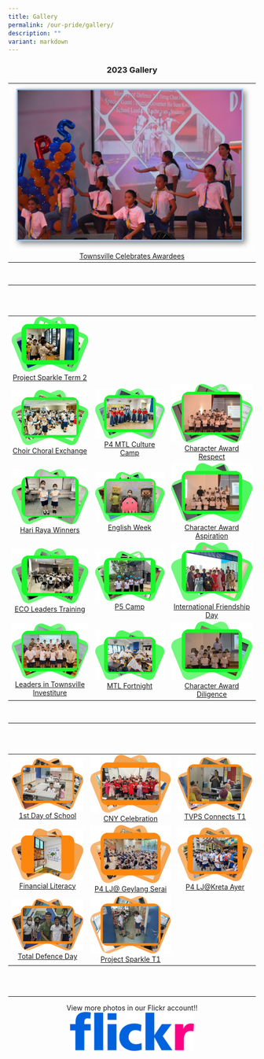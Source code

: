 ```yaml
---
title: Gallery
permalink: /our-pride/gallery/
description: ""
variant: markdown
---
```

<h3 style="text-align: center"> 2023 Gallery </h3>

<table>
<tbody>
	<tr>
    <td style="text-align: center"> 
			<a href="https://flic.kr/s/aHBqjB4qPg" target="_blank" rel="noopener noreferrer">
				<img src="/images/Gallery/23_Townsville_Celebrates.png" style="width:100%"> Townsville Celebrates Awardees
			</a>
		</td>
	</tr>
</tbody>
</table>

<br>
<hr><br><br>

<table>
<tbody>
	<tr>
    <td style="text-align: center"> 
			<a href="https://flic.kr/s/aHBqjAHDFZ" target="_blank" rel="noopener noreferrer">
				<img src="/images/Gallery/2023%20project%20sparkle%20term%202.png" style="width:100%"> Project Sparkle Term 2
			</a>
		</td>
	</tr>
	<tr>
    <td style="text-align: center"> 
			<a href="https://flic.kr/s/aHBqjAHJEU" target="_blank" rel="noopener noreferrer">
				<img src="/images/Gallery/2023%20choir%20choral%20exchange.png" style="width:100%"> Choir Choral Exchange
			</a>
		</td>
		<td style="text-align: center"> 
			<a href="https://flic.kr/s/aHBqjAHJEt" target="_blank" rel="noopener noreferrer">
				<img src="/images/Gallery/2023%20mtl%20culture%20camp.png" style="width:100%"> P4 MTL Culture Camp
			</a>
		</td>
		<td style="text-align: center"> 
			<a href="https://flic.kr/s/aHBqjAHHwN" target="_blank" rel="noopener noreferrer">
				<img src="/images/Gallery/2023%20charawd%20respect.png" style="width:100%"> Character Award Respect
			</a>
		</td>
	</tr>
	<tr>
    <td style="text-align: center"> 
			<a href="https://flic.kr/s/aHBqjAHHu3" target="_blank" rel="noopener noreferrer">
				<img src="/images/Gallery/2023%20hari%20raya%20prize%20winners.png" style="width:100%"> Hari Raya Winners
			</a>
		</td>
		<td style="text-align: center"> 
			<a href="https://flic.kr/s/aHBqjAHHor" target="_blank" rel="noopener noreferrer">
				<img src="/images/Gallery/2023%20english%20week.png" style="width:100%"> English Week
			</a>
		</td>
		<td style="text-align: center"> 
			<a href="https://flic.kr/s/aHBqjAHDq8" target="_blank" rel="noopener noreferrer">
				<img src="/images/Gallery/2023%20charawd%20aspiration.png" style="width:100%"> Character Award Aspiration
			</a>
		</td>
	</tr>
	<tr>
    <td style="text-align: center"> 
			<a href="https://flic.kr/s/aHBqjAHHnE" target="_blank" rel="noopener noreferrer">
				<img src="/images/Gallery/2023%20eco%20leader%20training.png" style="width:100%"> ECO Leaders Training
			</a>
		</td>
		<td style="text-align: center"> 
			<a href="https://flic.kr/s/aHBqjAHJs4" target="_blank" rel="noopener noreferrer">
				<img src="/images/Gallery/2023%20p5%20camp.png" style="width:100%"> P5 Camp
			</a>
		</td>
		<td style="text-align: center"> 
			<a href="https://flic.kr/s/aHBqjAHHn4" target="_blank" rel="noopener noreferrer">
				<img src="/images/Gallery/2023%20international%20friendship%20day.png" style="width:100%"> International Friendship Day
			</a>
		</td>
  </tr>
  <tr>
    <td style="text-align: center"> 
			<a href="https://flic.kr/s/aHBqjAHEb7" target="_blank" rel="noopener noreferrer">
				<img src="/images/Gallery/2023%20townsville%20investiture.png" style="width:100%"> Leaders in Townsville Investiture
			</a>
		</td>
		<td style="text-align: center"> 
			<a href="https://flic.kr/s/aHBqjAHJqR" target="_blank" rel="noopener noreferrer">
				<img src="/images/Gallery/2023%20mtl%20forthnight.png" style="width:100%"> MTL Fortnight
			</a>
		</td>
		<td style="text-align: center"> 
			<a href="https://flic.kr/s/aHBqjAHJmY" target="_blank" rel="noopener noreferrer">
				<img src="/images/Gallery/2023%20charawd%20diligence.png" style="width:100%"> Character Award Diligence
			</a>
		</td>
  </tr>
</tbody>
</table>

<br>
<hr><br><br>

<table>
<tbody>
  <tr>
    <td style="text-align: center"> 
			<a href="https://flic.kr/s/aHBqjArwcQ" target="_blank" rel="noopener noreferrer">
				<img src="/images/Gallery/1st%20Day%20Gallery.png" style="width:100%"> 1st Day of School 
			</a>
		</td>
		<td style="text-align: center"> 
			<a href="https://flic.kr/s/aHBqjArsUS" target="_blank" rel="noopener noreferrer">
				<img src="/images/Gallery/CNY%202023%20Gallery.png" style="width:100%"> CNY Celebration
			</a>
		</td>
		<td style="text-align: center"> 
			<a href="https://flic.kr/s/aHBqjAvHEx" target="_blank" rel="noopener noreferrer">
				<img src="/images/Gallery/2023%20TVPS%20Connects%20T1.png" style="width:100%"> TVPS Connects T1
			</a>
		</td>
  </tr>
	<tr>
		<td style="text-align: center"> 
			<a href="https://flic.kr/s/aHBqjAvDy2" target="_blank" rel="noopener noreferrer">
				<img src="/images/Gallery/2023%20Financial%20Literacy.png" style="width:100%"> Financial Literacy
			</a>
		</td>
		<td style="text-align: center"> 
			<a href="https://flic.kr/s/aHBqjAvKdS" target="_blank" rel="noopener noreferrer">
				<img src="/images/Gallery/2023%20P4LJGeylangSerai.png" style="width:100%"> P4 LJ@ Geylang Serai
			</a>
		</td>
		<td style="text-align: center"> 
			<a href="https://flic.kr/s/aHBqjAvEA9" target="_blank" rel="noopener noreferrer">
				<img src="/images/Gallery/2023%20P4LJKretaAyer.png" style="width:100%"> P4 LJ@Kreta Ayer
			</a>
		</td>
	</tr>
	<tr>
		<td style="text-align: center"> 
			<a href="https://flic.kr/s/aHBqjAvEDf" target="_blank" rel="noopener noreferrer">
				<img src="/images/Gallery/2023%20TDD.png" style="width:100%"> Total Defence Day
			</a>
		</td>
		<td style="text-align: center"> 
			<a href="https://flic.kr/s/aHBqjAvCU6" target="_blank" rel="noopener noreferrer">
				<img src="/images/Gallery/2023%20Project%20Sparkle%20T1.png" style="width:100%"> Project Sparkle T1
			</a>
		</td>
	</tr>
</tbody>
</table>

<br>
<br>
<hr>
<p style="text-align: center">View more photos in our Flickr account!!
	<a href="https://www.flickr.com/photos/guangyangps/albums" target="_blank" rel="noopener noreferrer">
		<img src="/images/966e09a41a33f89fe18f2ab227336f09.png" style="width:50%">
	</a>
</p>